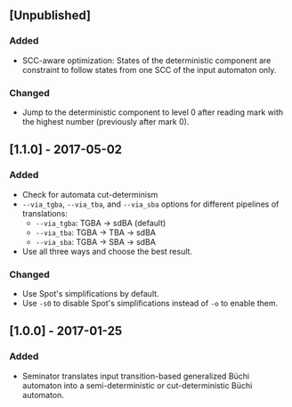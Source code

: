 ## [Unpublished]
### Added
* SCC-aware optimization: States of the deterministic component are constraint to follow states from one SCC of the input automaton only.

### Changed
* Jump to the deterministic component to level 0 after reading mark with the highest number (previously after mark 0).

## [1.1.0] - 2017-05-02
### Added
* Check for automata cut-determinism
* `--via_tgba`, `--via_tba`, and `--via_sba` options for different pipelines of translations:
  - `--via_tgba`: TGBA -> sdBA (default)
  - `--via_tba`: TGBA -> TBA -> sdBA
  - `--via_sba`: TGBA -> SBA -> sdBA
* Use all three ways and choose the best result.
### Changed
* Use Spot's simplifications by default.
* Use `-s0` to disable Spot's simplifications instead of `-o` to enable them.

## [1.0.0] - 2017-01-25
### Added
* Seminator translates input transition-based generalized Büchi automaton into a semi-deterministic or cut-deterministic Büchi automaton. 